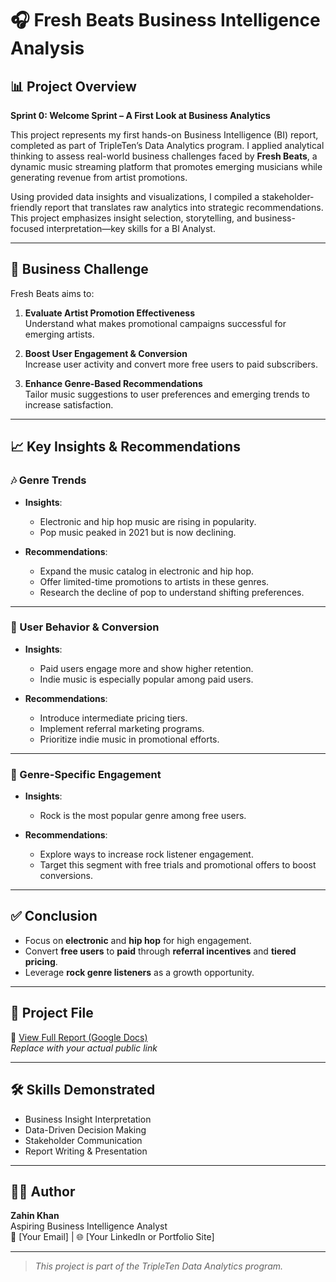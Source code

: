# 🎧 Fresh Beats Business Intelligence Analysis

## 📊 Project Overview

**Sprint 0: Welcome Sprint – A First Look at Business Analytics**

This project represents my first hands-on Business Intelligence (BI) report, completed as part of TripleTen’s Data Analytics program. I applied analytical thinking to assess real-world business challenges faced by **Fresh Beats**, a dynamic music streaming platform that promotes emerging musicians while generating revenue from artist promotions.

Using provided data insights and visualizations, I compiled a stakeholder-friendly report that translates raw analytics into strategic recommendations. This project emphasizes insight selection, storytelling, and business-focused interpretation—key skills for a BI Analyst.

---

## 🧠 Business Challenge

Fresh Beats aims to:

1. **Evaluate Artist Promotion Effectiveness**  
   Understand what makes promotional campaigns successful for emerging artists.

2. **Boost User Engagement & Conversion**  
   Increase user activity and convert more free users to paid subscribers.

3. **Enhance Genre-Based Recommendations**  
   Tailor music suggestions to user preferences and emerging trends to increase satisfaction.

---

## 📈 Key Insights & Recommendations

### 🎶 Genre Trends
- **Insights**:  
  - Electronic and hip hop music are rising in popularity.  
  - Pop music peaked in 2021 but is now declining.

- **Recommendations**:  
  - Expand the music catalog in electronic and hip hop.  
  - Offer limited-time promotions to artists in these genres.  
  - Research the decline of pop to understand shifting preferences.

---

### 💸 User Behavior & Conversion
- **Insights**:  
  - Paid users engage more and show higher retention.  
  - Indie music is especially popular among paid users.

- **Recommendations**:  
  - Introduce intermediate pricing tiers.  
  - Implement referral marketing programs.  
  - Prioritize indie music in promotional efforts.

---

### 🎸 Genre-Specific Engagement
- **Insights**:  
  - Rock is the most popular genre among free users.

- **Recommendations**:  
  - Explore ways to increase rock listener engagement.  
  - Target this segment with free trials and promotional offers to boost conversions.

---

## ✅ Conclusion

- Focus on **electronic** and **hip hop** for high engagement.
- Convert **free users** to **paid** through **referral incentives** and **tiered pricing**.
- Leverage **rock genre listeners** as a growth opportunity.

---

## 📄 Project File

📁 [View Full Report (Google Docs)](https://your-shared-google-doc-link-here)  
_Replace with your actual public link_

---

## 🛠 Skills Demonstrated

- Business Insight Interpretation  
- Data-Driven Decision Making  
- Stakeholder Communication  
- Report Writing & Presentation

---

## 🧑‍💼 Author

**Zahin Khan**  
Aspiring Business Intelligence Analyst  
📧 [Your Email] | 🌐 [Your LinkedIn or Portfolio Site]

---

> _This project is part of the TripleTen Data Analytics program._

